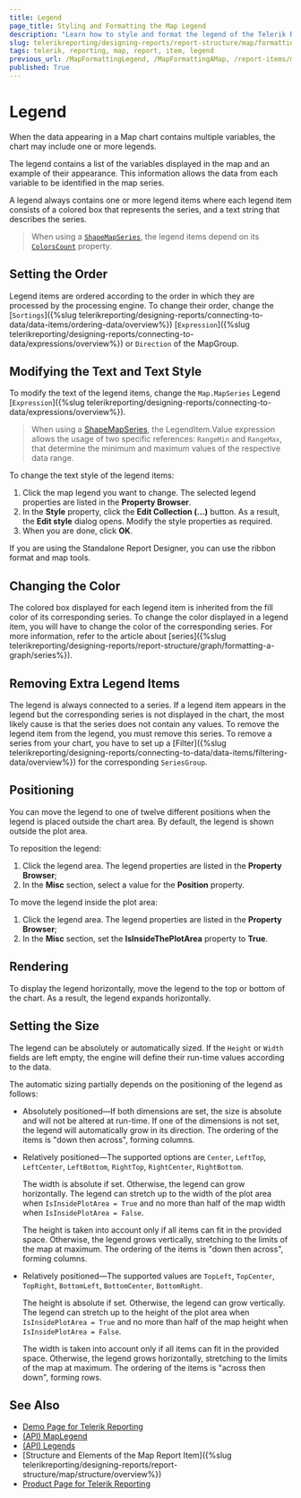 ```yaml
---
title: Legend
page_title: Styling and Formatting the Map Legend 
description: "Learn how to style and format the legend of the Telerik Reporting Map report item."
slug: telerikreporting/designing-reports/report-structure/map/formatting-a-map/legend
tags: telerik, reporting, map, report, item, legend
previous_url: /MapFormattingLegend, /MapFormattingAMap, /report-items/map/formatting-a-map/overview 
published: True
---
```


# Legend

When the data appearing in a Map chart contains multiple variables, the chart may include one or more legends. 

The legend contains a list of the variables displayed in the map and an example of their appearance. This information allows the data from each variable to be identified in the map series. 

A legend always contains one or more legend items where each legend item consists of a colored box that represents the series, and a text string that describes the series. 

> When using a [`ShapeMapSeries`](/reporting/api/Telerik.Reporting.ShapeMapSeries), the legend items depend on its [`ColorsCount`](/reporting/api/Telerik.Reporting.ShapeMapSeries#Telerik_Reporting_ShapeMapSeries_ColorsCount) property. 

## Setting the Order

Legend items are ordered according to the order in which they are processed by the processing engine. To change their order, change the [`Sortings`]({%slug telerikreporting/designing-reports/connecting-to-data/data-items/ordering-data/overview%}) [`Expression`]({%slug telerikreporting/designing-reports/connecting-to-data/expressions/overview%}) or `Direction` of the MapGroup. 

## Modifying the Text and Text Style 

To modify the text of the legend items, change the `Map.MapSeries` Legend [`Expression`]({%slug telerikreporting/designing-reports/connecting-to-data/expressions/overview%}). 

> When using a [ShapeMapSeries](/reporting/api/Telerik.Reporting.ShapeMapSeries), the LegendItem.Value expression allows the usage of two specific references: `RangeMin` and `RangeMax`, that determine the minimum and maximum values of the respective data range. 

To change the text style of the legend items:  

1. Click the map legend you want to change. The selected legend properties are listed in the __Property Browser__. 
1. In the __Style__ property, click the __Edit Collection (…)__ button. As a result, the **Edit style** dialog opens. Modify the style properties as required. 
1. When you are done, click **OK**. 

If you are using the Standalone Report Designer, you can use the ribbon format and map tools.

## Changing the Color 

The colored box displayed for each legend item is inherited from the fill color of its corresponding series. To change the color displayed in a legend item, you will have to change the color of the corresponding series. For more information, refer to the article about [series]({%slug telerikreporting/designing-reports/report-structure/graph/formatting-a-graph/series%}). 

## Removing Extra Legend Items

The legend is always connected to a series. If a legend item appears in the legend but the corresponding series is not displayed in the chart, the most likely cause is that the series does not contain any values. To remove the legend item from the legend, you must remove this series. To remove a series from your chart, you have to set up a [Filter]({%slug telerikreporting/designing-reports/connecting-to-data/data-items/filtering-data/overview%}) for the corresponding `SeriesGroup`. 

## Positioning

You can move the legend to one of twelve different positions when the legend is placed outside the chart area. By default, the legend is shown outside the plot area. 

To reposition the legend:

1. Click the legend area. The legend properties are listed in the __Property Browser__; 
1. In the __Misc__ section, select a value for the **Position** property. 

To move the legend inside the plot area:

1. Click the legend area. The legend properties are listed in the __Property Browser__; 
1. In the __Misc__ section, set the __IsInsideThePlotArea__ property to __True__. 

## Rendering

To display the legend horizontally, move the legend to the top or bottom of the chart. As a result, the legend expands horizontally. 

## Setting the Size

The legend can be absolutely or automatically sized. If the `Height` or `Width` fields are left empty, the engine will define their run-time values according to the data. 

The automatic sizing partially depends on the positioning of the legend as follows: 

* Absolutely positioned&mdash;If both dimensions are set, the size is absolute and will not be altered at run-time. If one of the dimensions is not set, the legend will automatically grow in its direction. The ordering of the items is "down then across", forming columns. 

* Relatively positioned&mdash;The supported options are `Center`, `LeftTop`, `LeftCenter`, `LeftBottom`, `RightTop`, `RightCenter`, `RightBottom`. 

	The width is absolute if set. Otherwise, the legend can grow horizontally. The legend can stretch up to the width of the plot area when `IsInsidePlotArea = True` and no more than half of the map width when `IsInsidePlotArea = False`. 

	The height is taken into account only if all items can fit in the provided space. Otherwise, the legend grows vertically, stretching to the limits of the map at maximum. The ordering of the items is "down then across", forming columns. 

* Relatively positioned&mdash;The supported values are `TopLeft`, `TopCenter`, `TopRight`, `BottomLeft`, `BottomCenter`, `BottomRight`. 

	The height is absolute if set. Otherwise, the legend can grow vertically. The legend can stretch up to the height of the plot area when `IsInsidePlotArea = True` and no more than half of the map height when `IsInsidePlotArea = False`. 

	The width is taken into account only if all items can fit in the provided space. Otherwise, the legend grows horizontally, stretching to the limits of the map at maximum. The ordering of the items is "across then down", forming rows. 

## See Also
 
* [Demo Page for Telerik Reporting](https://demos.telerik.com/reporting)
* [(API) MapLegend](/reporting/api/Telerik.Reporting.MapLegend)
* [(API) Legends](/reporting/api/Telerik.Reporting.Map#Telerik_Reporting_Map_Legends) 
* [Structure and Elements of the Map Report Item]({%slug telerikreporting/designing-reports/report-structure/map/structure/overview%})
* [Product Page for Telerik Reporting](https://www.telerik.com/products/reporting)
